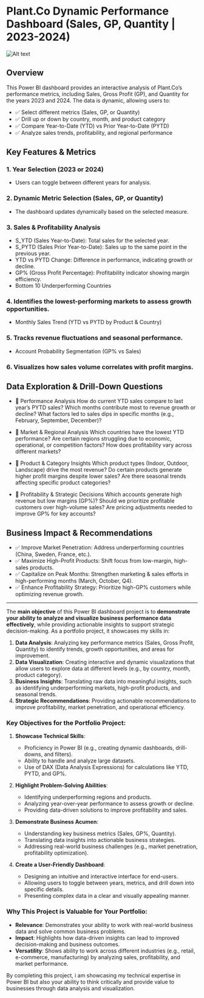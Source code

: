 # Plant.Co Dynamic Performance Dashboard (Sales, GP, Quantity | 2023-2024)

![Alt text](https://github.com/Deirdre24/Plant.Co-Dynamic-Performance-Dashboard-Sales-GP-Quantity-2023-2024/blob/main/Report%20Screenshot.png)

## Overview

This Power BI dashboard provides an interactive analysis of Plant.Co’s performance metrics, including Sales, Gross Profit (GP), and Quantity for the years 2023 and 2024. The data is dynamic, allowing users to:
- ✅ Select different metrics (Sales, GP, or Quantity)
- ✅ Drill up or down by country, month, and product category
- ✅ Compare Year-to-Date (YTD) vs Prior Year-to-Date (PYTD)
- ✅ Analyze sales trends, profitability, and regional performance

## Key Features & Metrics

### 1. Year Selection (2023 or 2024)
- Users can toggle between different years for analysis.
  
### 2. Dynamic Metric Selection (Sales, GP, or Quantity)
- The dashboard updates dynamically based on the selected measure.
  
### 3. Sales & Profitability Analysis
- S_YTD (Sales Year-to-Date): Total sales for the selected year.
- S_PYTD (Sales Prior Year-to-Date): Sales up to the same point in the previous year.
- YTD vs PYTD Change: Difference in performance, indicating growth or decline.
- GP% (Gross Profit Percentage): Profitability indicator showing margin efficiency.
- Bottom 10 Underperforming Countries

### 4.  Identifies the lowest-performing markets to assess growth opportunities.
- Monthly Sales Trend (YTD vs PYTD by Product & Country)

### 5.  Tracks revenue fluctuations and seasonal performance.
- Account Probability Segmentation (GP% vs Sales)

### 6. Visualizes how sales volume correlates with profit margins.

## Data Exploration & Drill-Down Questions

- 🔎 Performance Analysis
How do current YTD sales compare to last year’s PYTD sales?
Which months contribute most to revenue growth or decline?
What factors led to sales dips in specific months (e.g., February, September, December)?

- 🔎 Market & Regional Analysis
Which countries have the lowest YTD performance?
Are certain regions struggling due to economic, operational, or competition factors?
How does profitability vary across different markets?

- 🔎 Product & Category Insights
Which product types (Indoor, Outdoor, Landscape) drive the most revenue?
Do certain products generate higher profit margins despite lower sales?
Are there seasonal trends affecting specific product categories?

- 🔎 Profitability & Strategic Decisions
Which accounts generate high revenue but low margins (GP%)?
Should we prioritize profitable customers over high-volume sales?
Are pricing adjustments needed to improve GP% for key accounts?

## Business Impact & Recommendations
- ✅ Improve Market Penetration: Address underperforming countries (China, Sweden, France, etc.).
- ✅ Maximize High-Profit Products: Shift focus from low-margin, high-sales products.
- ✅ Capitalize on Peak Months: Strengthen marketing & sales efforts in high-performing months (March, October, Q4).
- ✅ Enhance Profitability Strategy: Prioritize high-GP% customers while optimizing revenue growth.

________________________________________________________________________________________________________________________________________________________________________________________

The **main objective** of this Power BI dashboard project is to **demonstrate your ability to analyze and visualize business performance data effectively**, while providing actionable insights to support strategic decision-making. As a portfolio project, it showcases my skills in:

1. **Data Analysis**: Analyzing key performance metrics (Sales, Gross Profit, Quantity) to identify trends, growth opportunities, and areas for improvement.
2. **Data Visualization**: Creating interactive and dynamic visualizations that allow users to explore data at different levels (e.g., by country, month, product category).
3. **Business Insights**: Translating raw data into meaningful insights, such as identifying underperforming markets, high-profit products, and seasonal trends.
4. **Strategic Recommendations**: Providing actionable recommendations to improve profitability, market penetration, and operational efficiency.

### Key Objectives for the Portfolio Project:
1. **Showcase Technical Skills**:
   - Proficiency in Power BI (e.g., creating dynamic dashboards, drill-downs, and filters).
   - Ability to handle and analyze large datasets.
   - Use of DAX (Data Analysis Expressions) for calculations like YTD, PYTD, and GP%.

2. **Highlight Problem-Solving Abilities**:
   - Identifying underperforming regions and products.
   - Analyzing year-over-year performance to assess growth or decline.
   - Providing data-driven solutions to improve profitability and sales.

3. **Demonstrate Business Acumen**:
   - Understanding key business metrics (Sales, GP%, Quantity).
   - Translating data insights into actionable business strategies.
   - Addressing real-world business challenges (e.g., market penetration, profitability optimization).

4. **Create a User-Friendly Dashboard**:
   - Designing an intuitive and interactive interface for end-users.
   - Allowing users to toggle between years, metrics, and drill down into specific details.
   - Presenting complex data in a clear and visually appealing manner.

### Why This Project is Valuable for Your Portfolio:
- **Relevance**: Demonstrates your ability to work with real-world business data and solve common business problems.
- **Impact**: Highlights how data-driven insights can lead to improved decision-making and business outcomes.
- **Versatility**: Shows ability to work across different industries (e.g., retail, e-commerce, manufacturing) by analyzing sales, profitability, and market performance.

By completing this project, i am showcasing my technical expertise in Power BI but also your ability to think critically and provide value to businesses through data analysis and visualization.

